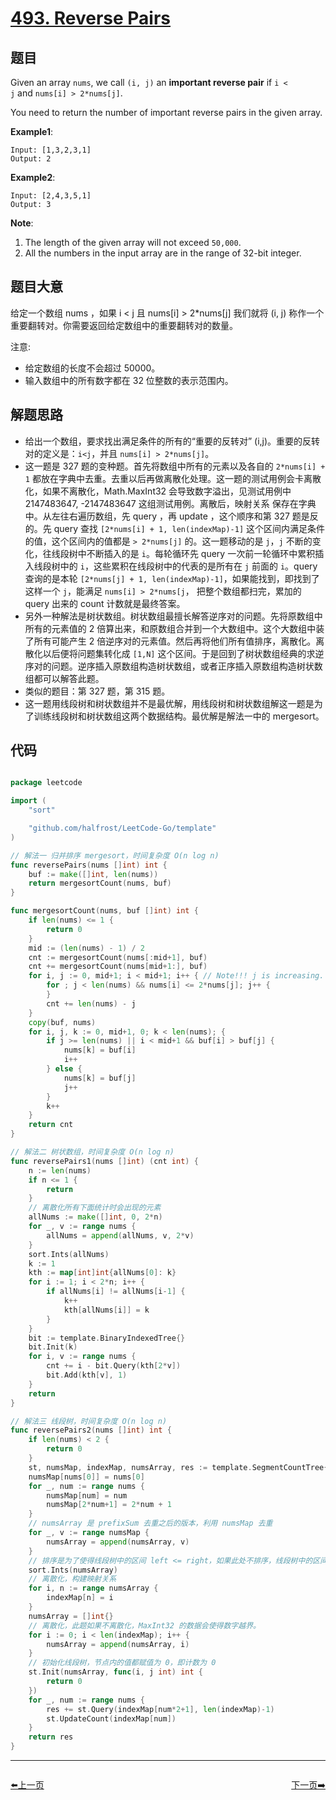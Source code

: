 # [493. Reverse Pairs](https://leetcode.com/problems/reverse-pairs/)


## 题目

Given an array `nums`, we call `(i, j)` an **important reverse pair** if `i < j` and `nums[i] > 2*nums[j]`.

You need to return the number of important reverse pairs in the given array.

**Example1**:

    Input: [1,3,2,3,1]
    Output: 2

**Example2**:

    Input: [2,4,3,5,1]
    Output: 3

**Note**:

1. The length of the given array will not exceed `50,000`.
2. All the numbers in the input array are in the range of 32-bit integer.


## 题目大意

给定一个数组 nums ，如果 i < j 且 nums[i] > 2\*nums[j] 我们就将 (i, j) 称作一个重要翻转对。你需要返回给定数组中的重要翻转对的数量。

注意:

- 给定数组的长度不会超过 50000。
- 输入数组中的所有数字都在 32 位整数的表示范围内。


## 解题思路


- 给出一个数组，要求找出满足条件的所有的“重要的反转对” (i,j)。重要的反转对的定义是：`i<j`，并且 `nums[i] > 2*nums[j]`。
- 这一题是 327 题的变种题。首先将数组中所有的元素以及各自的 `2*nums[i] + 1` 都放在字典中去重。去重以后再做离散化处理。这一题的测试用例会卡离散化，如果不离散化，Math.MaxInt32 会导致数字溢出，见测试用例中 2147483647, -2147483647 这组测试用例。离散后，映射关系 保存在字典中。从左往右遍历数组，先 query ，再 update ，这个顺序和第 327 题是反的。先 query 查找 `[2*nums[i] + 1, len(indexMap)-1]` 这个区间内满足条件的值，这个区间内的值都是 `> 2*nums[j]` 的。这一题移动的是 `j`，`j` 不断的变化，往线段树中不断插入的是 `i`。每轮循环先 query 一次前一轮循环中累积插入线段树中的 `i`，这些累积在线段树中的代表的是所有在 `j` 前面的 `i`。query 查询的是本轮 `[2*nums[j] + 1, len(indexMap)-1]`，如果能找到，即找到了这样一个 `j`，能满足 `nums[i] > 2*nums[j`， 把整个数组都扫完，累加的 query 出来的 count 计数就是最终答案。
- 另外一种解法是树状数组。树状数组最擅长解答逆序对的问题。先将原数组中所有的元素值的 2 倍算出来，和原数组合并到一个大数组中。这个大数组中装了所有可能产生 2 倍逆序对的元素值。然后再将他们所有值排序，离散化。离散化以后便将问题集转化成 `[1,N]` 这个区间。于是回到了树状数组经典的求逆序对的问题。逆序插入原数组构造树状数组，或者正序插入原数组构造树状数组都可以解答此题。
- 类似的题目：第 327 题，第 315 题。
- 这一题用线段树和树状数组并不是最优解，用线段树和树状数组解这一题是为了训练线段树和树状数组这两个数据结构。最优解是解法一中的 mergesort。


## 代码

```go

package leetcode

import (
	"sort"

	"github.com/halfrost/LeetCode-Go/template"
)

// 解法一 归并排序 mergesort，时间复杂度 O(n log n)
func reversePairs(nums []int) int {
	buf := make([]int, len(nums))
	return mergesortCount(nums, buf)
}

func mergesortCount(nums, buf []int) int {
	if len(nums) <= 1 {
		return 0
	}
	mid := (len(nums) - 1) / 2
	cnt := mergesortCount(nums[:mid+1], buf)
	cnt += mergesortCount(nums[mid+1:], buf)
	for i, j := 0, mid+1; i < mid+1; i++ { // Note!!! j is increasing.
		for ; j < len(nums) && nums[i] <= 2*nums[j]; j++ {
		}
		cnt += len(nums) - j
	}
	copy(buf, nums)
	for i, j, k := 0, mid+1, 0; k < len(nums); {
		if j >= len(nums) || i < mid+1 && buf[i] > buf[j] {
			nums[k] = buf[i]
			i++
		} else {
			nums[k] = buf[j]
			j++
		}
		k++
	}
	return cnt
}

// 解法二 树状数组，时间复杂度 O(n log n)
func reversePairs1(nums []int) (cnt int) {
	n := len(nums)
	if n <= 1 {
		return
	}
	// 离散化所有下面统计时会出现的元素
	allNums := make([]int, 0, 2*n)
	for _, v := range nums {
		allNums = append(allNums, v, 2*v)
	}
	sort.Ints(allNums)
	k := 1
	kth := map[int]int{allNums[0]: k}
	for i := 1; i < 2*n; i++ {
		if allNums[i] != allNums[i-1] {
			k++
			kth[allNums[i]] = k
		}
	}
	bit := template.BinaryIndexedTree{}
	bit.Init(k)
	for i, v := range nums {
		cnt += i - bit.Query(kth[2*v])
		bit.Add(kth[v], 1)
	}
	return
}

// 解法三 线段树，时间复杂度 O(n log n)
func reversePairs2(nums []int) int {
	if len(nums) < 2 {
		return 0
	}
	st, numsMap, indexMap, numsArray, res := template.SegmentCountTree{}, make(map[int]int, 0), make(map[int]int, 0), []int{}, 0
	numsMap[nums[0]] = nums[0]
	for _, num := range nums {
		numsMap[num] = num
		numsMap[2*num+1] = 2*num + 1
	}
	// numsArray 是 prefixSum 去重之后的版本，利用 numsMap 去重
	for _, v := range numsMap {
		numsArray = append(numsArray, v)
	}
	// 排序是为了使得线段树中的区间 left <= right，如果此处不排序，线段树中的区间有很多不合法。
	sort.Ints(numsArray)
	// 离散化，构建映射关系
	for i, n := range numsArray {
		indexMap[n] = i
	}
	numsArray = []int{}
	// 离散化，此题如果不离散化，MaxInt32 的数据会使得数字越界。
	for i := 0; i < len(indexMap); i++ {
		numsArray = append(numsArray, i)
	}
	// 初始化线段树，节点内的值都赋值为 0，即计数为 0
	st.Init(numsArray, func(i, j int) int {
		return 0
	})
	for _, num := range nums {
		res += st.Query(indexMap[num*2+1], len(indexMap)-1)
		st.UpdateCount(indexMap[num])
	}
	return res
}

```


----------------------------------------------
<div style="display: flex;justify-content: space-between;align-items: center;">
<p><a href="https://books.halfrost.com/leetcode/ChapterFour/0400~0499/0492.Construct-the-Rectangle/">⬅️上一页</a></p>
<p><a href="https://books.halfrost.com/leetcode/ChapterFour/0400~0499/0494.Target-Sum/">下一页➡️</a></p>
</div>
